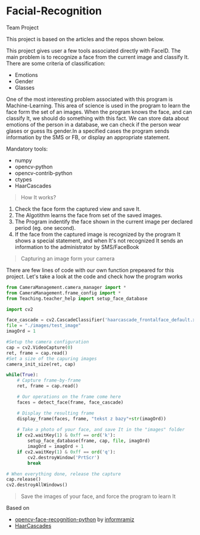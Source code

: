 # Facial-Recognition
Team Project

This project is based on the articles and the repos shown below.

This project gives user a few tools associated directly with FaceID. The main problem is to recognize a face from the current image and classify It. There are some criteria of classification:
- Emotions
- Gender
- Glasses

One of the most interesting problem associated with this program is Machine-Learning. This area of science is used in the program to learn the face form the set of an images. When the program knows the face, and can classify It, we should do something with this fact. We can store data about emotions of the person in a database, we can check if the person wear glases or guess Its gender.In a specified cases the program sends information by the SMS or FB, or display an appropriate statement. 

Mandatory tools:
- numpy
- opencv-python
- opencv-contrib-python
- ctypes
- HaarCascades

>How It works?
1. Check the face form the captured view and save It.
2. The Algotithm learns the face from set of the saved images.
3. The Program indentify the face shown in the current image per declared period (eg. one second).
4. If the face from the captured image is recognized by the program It shows a special statement, and when It's not recognized It sends an information to the administrator by SMS/FaceBook 
>Capturing an image form your camera

There are few lines of code with our own function prepeared for this project. Let's take a look at the code and check how the program works  

```python
from CameraManagement.camera_manager import *
from CameraManagement.frame_config import *
from Teaching.teacher_help import setup_face_database

import cv2

face_cascade = cv2.CascadeClassifier('haarcascade_frontalface_default.xml')
file = "./images/test_image"
imagOrd = 1

#Setup the camera configuration
cap = cv2.VideoCapture(0)
ret, frame = cap.read()
#Set a size of the capuring images 
camera_init_size(ret, cap)

while(True):
    # Capture frame-by-frame
    ret, frame = cap.read()

    # Our operations on the frame come here
    faces = detect_face(frame, face_cascade)

    # Display the resulting frame
    display_frame(faces, frame, "tekst z bazy"+str(imagOrd))
    
    # Take a photo of your face, and save It in the "images" folder
    if cv2.waitKey(1) & 0xff == ord('k'):
        setup_face_database(frame, cap, file, imagOrd)
        imagOrd = imagOrd + 1
    if cv2.waitKey(1) & 0xff == ord('q'):
        cv2.destroyWindow('PrtScr')
        break

# When everything done, release the capture
cap.release()
cv2.destroyAllWindows()

```


>Save the images of your face, and force the program to learn It

Based on

- [opencv-face-recognition-python](https://github.com/informramiz/opencv-face-recognition-python) by
[informramiz](https://github.com/informramiz) 
- [HaarCascades](https://github.com/sightmachine/SimpleCV/tree/master/SimpleCV/Features/HaarCascades)
